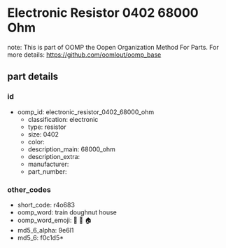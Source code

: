 # Electronic Resistor 0402 68000 Ohm  

note: This is part of OOMP the Oopen Organization Method For Parts. For more details: https://github.com/oomlout/oomp_base

##  part details





### id
* oomp_id: electronic_resistor_0402_68000_ohm
  * classification: electronic
  * type: resistor
  * size: 0402
  * color: 
  * description_main: 68000_ohm
  * description_extra: 
  * manufacturer: 
  * part_number: 

### other_codes
* short_code: r4o683
* oomp_word: train doughnut house
* oomp_word_emoji: :train: :doughnut: :house:
* md5_6_alpha: 9e6l1
* md5_6: f0c1d5* 